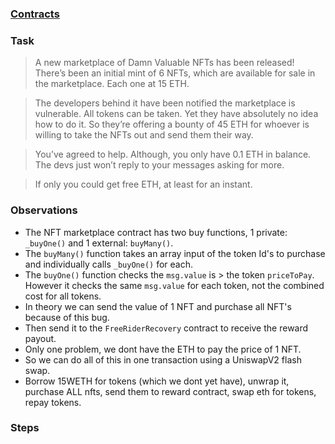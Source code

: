 ### [Contracts](https://github.com/tinchoabbate/damn-vulnerable-defi/tree/v3.0.0/contracts/free-rider)

### Task

>A new marketplace of Damn Valuable NFTs has been released! There’s been an initial mint of 6 NFTs, which are available for sale in the marketplace. Each one at 15 ETH.

>The developers behind it have been notified the marketplace is vulnerable. All tokens can be taken. Yet they have absolutely no idea how to do it. So they’re offering a bounty of 45 ETH for whoever is willing to take the NFTs out and send them their way.

>You’ve agreed to help. Although, you only have 0.1 ETH in balance. The devs just won’t reply to your messages asking for more.

>If only you could get free ETH, at least for an instant.

### Observations

- The NFT marketplace contract has two buy functions, 1 private: `_buyOne()` and 1 external: `buyMany()`.
- The `buyMany()` function takes an array input of the token Id's to purchase and individually calls `_buyOne()` for each.
- The `buyOne()` function checks the `msg.value` is > the token `priceToPay`. However it checks the same `msg.value` for each token, not the combined cost for all tokens.
- In theory we can send the value of 1 NFT and purchase all NFT's because of this bug.
- Then send it to the `FreeRiderRecovery` contract to receive the reward payout.
- Only one problem, we dont have the ETH to pay the price of 1 NFT.
- So we can do all of this in one transaction using a UniswapV2 flash swap.
- Borrow 15WETH for tokens (which we dont yet have), unwrap it, purchase ALL nfts, send them to reward contract, swap eth for tokens, repay tokens. 

### Steps

